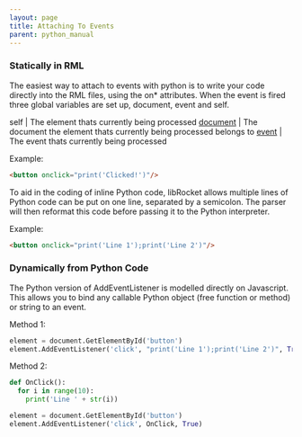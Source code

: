 ```yaml
---
layout: page
title: Attaching To Events
parent: python_manual
---
```


### Statically in RML

The easiest way to attach to events with python is to write your code directly into the RML files, using the on\* attributes. When the event is fired three global variables are set up, document, event and self.

self | The element thats currently being processed
[document](documents.html) | The document the element thats currently being processed belongs to
[event](events.html) | The event thats currently being processed

Example:

```html
<button onclick="print('Clicked!')"/>
```

To aid in the coding of inline Python code, libRocket allows multiple lines of Python code can be put on one line, separated by a semicolon. The parser will then reformat this code before passing it to the Python interpreter.

Example:

```html
<button onclick="print('Line 1');print('Line 2')"/>
```

### Dynamically from Python Code

The Python version of AddEventListener is modelled directly on Javascript. This allows you to bind any callable Python object (free function or method) or string to an event.

Method 1:

```python
element = document.GetElementById('button')
element.AddEventListener('click', "print('Line 1');print('Line 2')", True)
```

Method 2:

```python
def OnClick():
  for i in range(10):
    print('Line ' + str(i))

element = document.GetElementById('button')
element.AddEventListener('click', OnClick, True)
```
